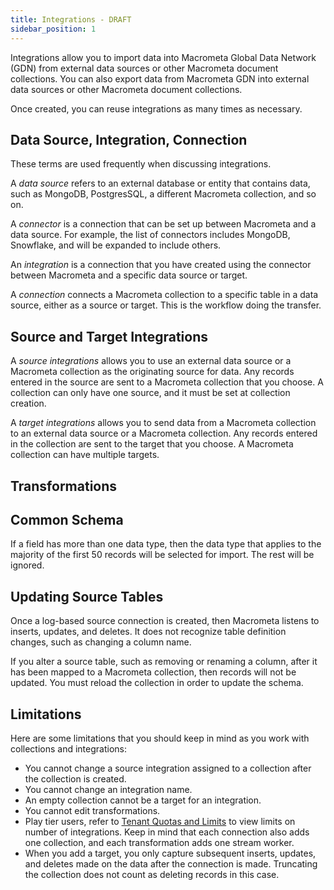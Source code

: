 ```yaml
---
title: Integrations - DRAFT
sidebar_position: 1
---
```


Integrations allow you to import data into Macrometa Global Data Network (GDN) from external data sources or other Macrometa document collections. You can also export data from Macrometa GDN into external data sources or other Macrometa document collections.

Once created, you can reuse integrations as many times as necessary.

## Data Source, Integration, Connection

These terms are used frequently when discussing integrations.

A _data source_ refers to an external database or entity that contains data, such as MongoDB, PostgresSQL, a different Macrometa collection, and so on.

A _connector_ is a connection that can be set up between Macrometa and a data source. For example, the list of connectors includes MongoDB, Snowflake, and will be expanded to include others.

An _integration_ is a connection that you have created using the connector between Macrometa and a specific data source or target.

A _connection_ connects a Macrometa collection to a specific table in a data source, either as a source or target. This is the workflow doing the transfer.

## Source and Target Integrations

A _source integrations_ allows you to use an external data source or a Macrometa collection as the originating source for data. Any records entered in the source are sent to a Macrometa collection that you choose. A collection can only have one source, and it must be set at collection creation.

A _target integrations_ allows you to send data from a Macrometa collection to an external data source or a Macrometa collection. Any records entered in the collection are sent to the target that you choose. A Macrometa collection can have multiple targets.

## Transformations



## Common Schema

If a field has more than one data type, then the data type that applies to the majority of the first 50 records will be selected for import. The rest will be ignored.

## Updating Source Tables

Once a log-based source connection is created, then Macrometa listens to inserts, updates, and deletes. It does not recognize table definition changes, such as changing a column name.

If you alter a source table, such as removing or renaming a column, after it has been mapped to a Macrometa collection, then records will not be updated. You must reload the collection in order to update the schema.

## Limitations

Here are some limitations that you should keep in mind as you work with collections and integrations:

- You cannot change a source integration assigned to a collection after the collection is created.
- You cannot change an integration name.
- An empty collection cannot be a target for an integration.
- You cannot edit transformations.
- Play tier users, refer to [Tenant Quotas and Limits](../references/quotas) to view limits on number of integrations. Keep in mind that each connection also adds one collection, and each transformation adds one stream worker.
- When you add a target, you only capture subsequent inserts, updates, and deletes made on the data after the connection is made. Truncating the collection does not count as deleting records in this case.
